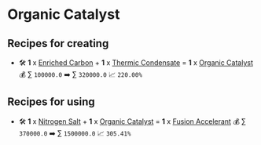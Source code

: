 # Organic Catalyst

## Recipes for creating

* 🛠️ **1** x [Enriched Carbon](<Enriched Carbon.md>) + **1** x [Thermic Condensate](<Thermic Condensate.md>) = **1** x [Organic Catalyst](<Organic Catalyst.md>) 💰 ∑ `100000.0` ➡️ ∑ `320000.0` 📈 `220.00%`


## Recipes for using

* 🛠️ **1** x [Nitrogen Salt](<Nitrogen Salt.md>) + **1** x [Organic Catalyst](<Organic Catalyst.md>) = **1** x [Fusion Accelerant](<Fusion Accelerant.md>) 💰 ∑ `370000.0` ➡️ ∑ `1500000.0` 📈 `305.41%`
